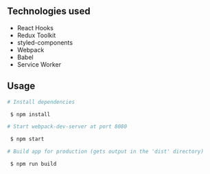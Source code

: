 
## Technologies used
- React Hooks
- Redux Toolkit
- styled-components
- Webpack
- Babel
- Service Worker


## Usage
```bash
# Install dependencies

 $ npm install

# Start webpack-dev-server at port 8080

 $ npm start

# Build app for production (gets output in the 'dist' directory)

 $ npm run build
```